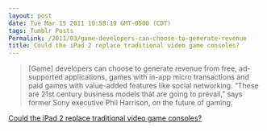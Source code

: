 ```yaml
---
layout: post
date: Tue Mar 15 2011 10:58:19 GMT-0500 (CDT)
tags: Tumblr Posts
Permalink: /2011/03/game-developers-can-choose-to-generate-revenue
title: Could the iPad 2 replace traditional video game consoles?
---
```


> [Game] developers can choose to generate revenue from free, ad-supported applications, games with in-app micro transactions and paid games with value-added features like social networking. “These are 21st century business models that are going to prevail,” says former Sony executive Phil Harrison, on the future of gaming.

[Could the iPad 2 replace traditional video game consoles?](http://www.tuaw.com/2011/03/15/could-the-ipad-2-replace-traditional-video-game-consoles/)
